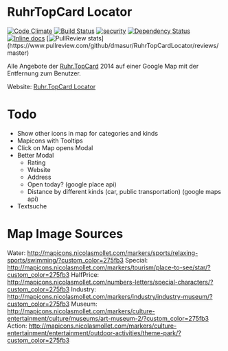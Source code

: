 # RuhrTopCard Locator

[![Code Climate](https://codeclimate.com/github/dmasur/RuhrTopCardLocator/badges/gpa.svg)](https://codeclimate.com/github/dmasur/RuhrTopCardLocator)
[![Build Status](https://travis-ci.org/dmasur/RuhrTopCardLocator.svg?branch=master)](https://travis-ci.org/dmasur/RuhrTopCardLocator) [![security](https://hakiri.io/github/dmasur/RuhrTopCardLocator/master.svg)](https://hakiri.io/github/dmasur/RuhrTopCardLocator/master)
[![Dependency Status](https://gemnasium.com/dmasur/RuhrTopCardLocator.svg)](https://gemnasium.com/dmasur/RuhrTopCardLocator)
[![Inline docs](http://inch-ci.org/github/dmasur/RuhrTopCardLocator.png?branch=master)](http://inch-ci.org/github/dmasur/RuhrTopCardLocator)
[![PullReview stats](https://www.pullreview.com/github/dmasur/RuhrTopCardLocator/badges/master.svg?)](https://www.pullreview.com/github/dmasur/RuhrTopCardLocator/reviews/master)

Alle Angebote der [Ruhr.TopCard](www.ruhrtopcard.de) 2014 auf einer Google Map mit der Entfernung zum Benutzer.

Website: [Ruhr.TopCard Locator](http://ruhrtopcard-locator.herokuapp.com/)

# Todo
- Show other icons in map for categories and kinds
- Mapicons with Tooltips
- Click on Map opens Modal
- Better Modal
  - Rating
  - Website
  - Address
  - Open today? (google place api)
  - Distance by different kinds (car, public transportation) (google maps api)
- Textsuche


# Map Image Sources
Water: http://mapicons.nicolasmollet.com/markers/sports/relaxing-sports/swimming/?custom_color=275fb3
Special: http://mapicons.nicolasmollet.com/markers/tourism/place-to-see/star/?custom_color=275fb3
HalfPrice: http://mapicons.nicolasmollet.com/numbers-letters/special-characters/?custom_color=275fb3
Industry: http://mapicons.nicolasmollet.com/markers/industry/industry-museum/?custom_color=275fb3
Museum: http://mapicons.nicolasmollet.com/markers/culture-entertainment/culture/museums/art-museum-2/?custom_color=275fb3
Action: http://mapicons.nicolasmollet.com/markers/culture-entertainment/entertainment/outdoor-activities/theme-park/?custom_color=275fb3